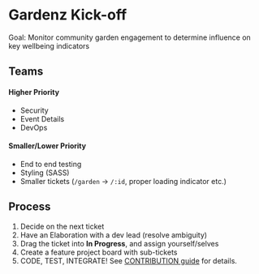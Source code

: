 # Gardenz Kick-off

Goal: Monitor community garden engagement to determine influence on key wellbeing indicators

## Teams

#### Higher Priority

- Security
- Event Details
- DevOps

#### Smaller/Lower Priority

- End to end testing
- Styling (SASS)
- Smaller tickets (`/garden` -> `/:id`, proper loading indicator etc.)

## Process

1. Decide on the next ticket
1. Have an Elaboration with a dev lead (resolve ambiguity)
1. Drag the ticket into **In Progress**, and assign yourself/selves
1. Create a feature project board with sub-tickets
1. CODE, TEST, INTEGRATE!  See [CONTRIBUTION guide](./CONTRIBUTION.md) for details.

